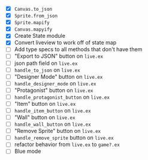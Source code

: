 * [x] `Canvas.to_json`
* [x] `Sprite.from_json`
* [x] `Sprite.mapify`
* [x] `Canvas.mapyify`
* [x] Create State module
* [x] Convert liveview to work off of state map
* [ ] Add type specs to all methods that don't have them
* [ ] "Export to JSON" button on `live.ex`
* [ ] json path field on `live.ex`
* [ ] `handle_to_json` on `live.ex`
* [ ] "Designer Mode" button on `live.ex` 
* [ ] `handle_designer_mode` on `live.ex`
* [ ] "Protagonist" button on `live.ex`
* [ ] `handle_protagonist_button` on `live.ex`
* [ ] "Item" button on `live.ex`
* [ ] `handle_item_button` on `live.ex`
* [ ] "Wall" button on `live.ex`
* [ ] `handle_wall_button` on `live.ex`
* [ ] "Remove Sprite" button on `live.ex`
* [ ] `handle_remove_sprite` button on `live.ex`
* [ ] refactor behavior from `live.ex` to `game?.ex` 
* [ ] Blue mode